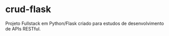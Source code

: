 # crud-flask
Projeto Fullstack em Python/Flask criado para estudos de desenvolvimento de APIs RESTful.

